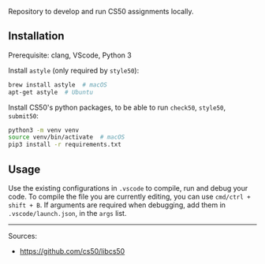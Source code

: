Repository to develop and run CS50 assignments locally.

## Installation

Prerequisite: clang, VScode, Python 3

Install `astyle` (only required by `style50`):
```bash
brew install astyle  # macOS 
apt-get astyle  # Ubuntu
```

Install CS50's python packages, to be able to run `check50`, `style50`, `submit50`:
```bash
python3 -m venv venv
source venv/bin/activate  # macOS
pip3 install -r requirements.txt
```

## Usage

Use the existing configurations in `.vscode` to compile, run and debug your code.
To compile the file you are currently editing, you can use `cmd/ctrl + shift + B`.
If arguments are required when debugging, add them in `.vscode/launch.json`, in the `args` list.

---

Sources:
* https://github.com/cs50/libcs50